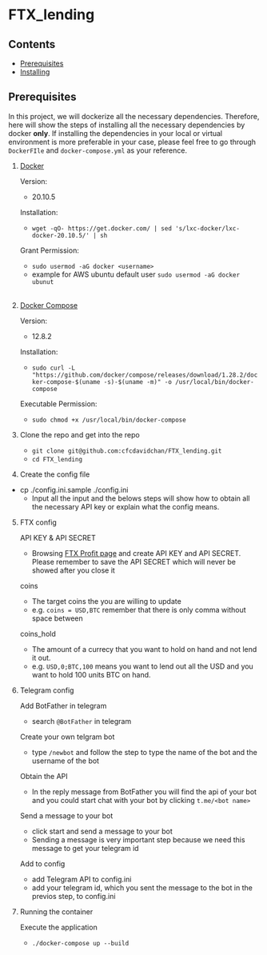 # FTX_lending

## Contents
* [Prerequisites](#Prerequisites)
* [Installing](#Installing)

## Prerequisites
In this project, we will dockerize all the necessary dependencies. Therefore, here will show the steps of installing all the necessary dependencies by docker **only**. If installing the dependencies in your local or virtual environment is more preferable in your case, please feel free to go through `DockerFIle` and `docker-compose.yml` as your reference.

1. [Docker](https://www.docker.com/products/docker-desktop)

   Version:
   * 20.10.5
   
   Installation:
   * `wget -qO- https://get.docker.com/ | sed 's/lxc-docker/lxc-docker-20.10.5/' | sh`
   
   Grant Permission:
   * `sudo usermod -aG docker <username>`
   * example for AWS ubuntu default user `sudo usermod -aG docker ubunut`
   <br/>
2. [Docker Compose](https://docs.docker.com/compose/install/)

   Version:
   * 12.8.2
   
   Installation:
   * `sudo curl -L "https://github.com/docker/compose/releases/download/1.28.2/docker-compose-$(uname -s)-$(uname -m)" -o /usr/local/bin/docker-compose`
   
   Executable Permission:
   * `sudo chmod +x /usr/local/bin/docker-compose`

3. Clone the repo and get into the repo

   * `git clone git@github.com:cfcdavidchan/FTX_lending.git`
   * `cd FTX_lending`

4. Create the config file

* cp ./config.ini.sample ./config.ini
   * Input all the input and the belows steps will show how to obtain all the necessary API key or explain what the config means.

5. FTX config

   API KEY & API SECRET
   * Browsing [FTX Profit page](https://ftx.com/profile) and create API KEY and API SECRET. Please remember to save the API SECRET which will never be showed after you close it
   
   coins
   * The target coins the you are willing to update
   * e.g. `coins = USD,BTC` remember that there is only comma without space between

   coins_hold
   * The amount of a currecy that you want to hold on hand and not lend it out.
   * e.g. `USD,0;BTC,100` means you want to lend out all the USD and you want to hold 100 units BTC on hand.
6. Telegram config
   
   Add BotFather in telegram
   * search `@BotFather` in telegram
   
   Create your own telgram bot
   * type `/newbot` and follow the step to type the name of the bot and the username of the bot
   
   Obtain the API
   * In the reply message from BotFather you will find the api of your bot and you could start chat with your bot by clicking `t.me/<bot name>`
   
   Send a message to your bot
   * click start and send a message to your bot
   * Sending a message is very important step because we need this message to get your telegram id

   Add to config
   * add Telegram API to config.ini
   * add your telegram id, which you sent the message to the bot in the previos step, to config.ini


7. Running the container

   Execute the application
   * `./docker-compose up --build`
